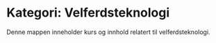# Kategori: Velferdsteknologi

Denne mappen inneholder kurs og innhold relatert til velferdsteknologi. 